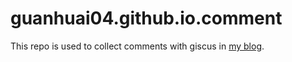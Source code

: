 # guanhuai04.github.io.comment
This repo is used to collect comments with giscus in [my blog](https://guanhuai04.github.io/).

